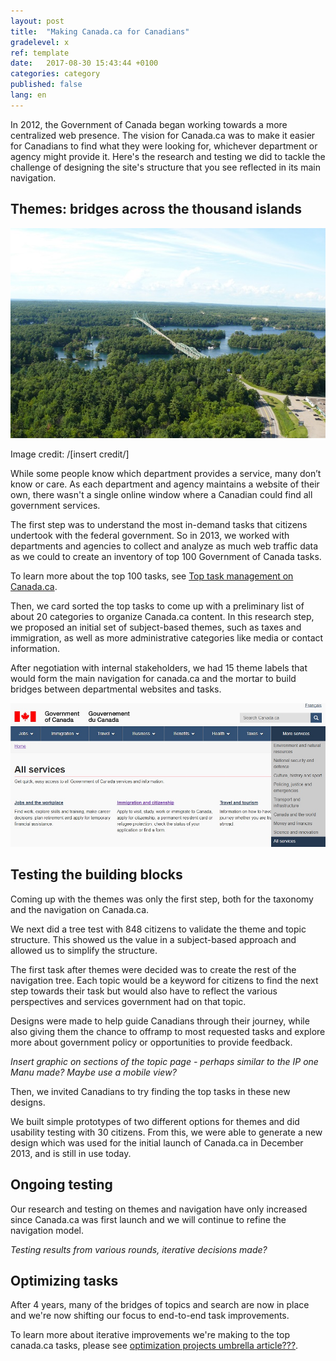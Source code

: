 ```yaml
---
layout: post
title:  "Making Canada.ca for Canadians"
gradelevel: x
ref: template
date:   2017-08-30 15:43:44 +0100
categories: category
published: false
lang: en
---
```


<!--Objectives: demonstrate how we evolved the theme and topic layer that users see reflected in the main nav for Canada.ca -->

In 2012, the Government of Canada began working towards a more centralized web presence. The vision for Canada.ca was to make it easier for Canadians to find what they were looking for, whichever department or agency might provide it. Here's the research and testing we did to tackle the challenge of designing the site's structure that you see reflected in its main navigation.

## Themes: bridges across the thousand islands

<img class="img-responsive" alt="Bridge across the Thousand Islands" src="/images/thousand-islands-bridge_600x400.jpg">

Image credit: /[insert credit/]

While some people know which department provides a service, many don’t know or care. As each department and agency maintains a website of their own, there wasn't a single online window where a Canadian could find all government services. 

<!-- By focusing on the words that people think about when they complete a task, we can make it easiler for people to find and complete what they came to do. -->
 
The first step was to understand the most in-demand tasks that citizens undertook with the federal government. So in 2013, we worked with departments and agencies to collect and analyze as much web traffic data as we could to create an inventory of top 100 Government of Canada tasks.

To learn more about the top 100 tasks, see [Top task management on Canada.ca]().

Then, we card sorted the top tasks to come up with a preliminary list of about 20 categories to organize Canada.ca content. In this research step, we proposed an initial set of subject-based themes, such as taxes and immigration, as well as more administrative categories like media or contact information.    

<!-- ** How did we group them originally?** Not sure actually where the themes came from - will check -->

After negotiation with internal stakeholders, we had 15 theme labels that would form the main navigation for canada.ca and the mortar to build bridges between departmental websites and tasks.

<img class="img-responsive" alt="Themes on canada.ca" src="/images/themes_1000x457.jpg">

## Testing the building blocks

Coming up with the themes was only the first step, both for the taxonomy and the navigation on Canada.ca.

We next did a tree test with 848 citizens to validate the theme and topic structure. This showed us the value in a subject-based approach and allowed us to simplify the structure.

The first task after themes were decided was to create the rest of the navigation tree. Each topic would be a keyword for citizens to find the next step towards their task but would also have to reflect the various perspectives and services government had on that topic. 

Designs were made to help guide Canadians through their journey, while also giving them the chance to offramp to most requested tasks and explore more about government policy or opportunities to provide feedback.

*Insert graphic on sections of the topic page - perhaps similar to the IP one Manu made? Maybe use a mobile view?*

Then, we invited Canadians to try finding the top tasks in these new designs. 

We built simple prototypes of two different options for themes and did usability testing with 30 citizens. From this, we were able to generate a new design which was used for the initial launch of Canada.ca in December 2013, and is still in use today.

## Ongoing testing

Our research and testing on themes and navigation have only increased since Canada.ca was first launch and we will continue to refine the navigation model.

*Testing results from various rounds, iterative decisions made?*

<!-- moved all the search stuff out, should be a separate article on search -->

## Optimizing tasks

After 4 years, many of the bridges of topics and search are now in place and we're now shifting our focus to end-to-end task improvements.

To learn more about iterative improvements we're making to the top canada.ca tasks, please see [optimization projects umbrella article???]().
